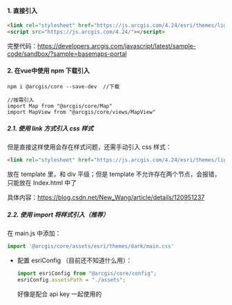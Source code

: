 #### 1. 直接引入

```html
<link rel="stylesheet" href="https://js.arcgis.com/4.24/esri/themes/light/main.css" />
<script src="https://js.arcgis.com/4.24/"></script>
```

完整代码：https://developers.arcgis.com/javascript/latest/sample-code/sandbox/?sample=basemaps-portal



#### 2. 在vue中使用 npm 下载引入

```stylus
npm i @arcgis/core --save-dev  //下载

//按需引入
import Map from "@arcgis/core/Map"  
import MapView from "@arcgis/core/views/MapView"
```

##### 2.1. 使用 link 方式引入 css 样式

但是直接这样使用会存在样式问题，还需手动引入 css 样式：

```html
<link rel="stylesheet" href="https://js.arcgis.com/4.24/esri/themes/light/main.css" />
```

放在 template 里，和 div 平级；但是 template 不允许存在两个节点，会报错，只能放在 Index.html 中了

具体内容：https://blog.csdn.net/New_Wang/article/details/120951237

##### 2.2. 使用 import 将样式引入（推荐）

在 main.js 中添加：

```js
import '@arcgis/core/assets/esri/themes/dark/main.css'
```



- 配置 esriConfig （目前还不知道什么用）：

  ```js
  import esriConfig from "@arcgis/core/config";
  esriConfig.assetsPath = "./assets";
  ```

  好像是配合 api key 一起使用的

